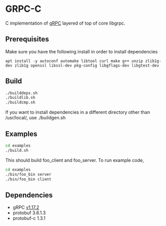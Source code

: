 # GRPC-C

C implementation of [gRPC](http://www.grpc.io/) layered of top of core libgrpc. 

## Prerequisites

Make sure you have the following install in order to install dependencies

```
apt install -y autoconf automake libtool curl make g++ unzip zlib1g-dev zlib1g openssl libssl-dev pkg-config libgflags-dev libgtest-dev
```

## Build

```sh
./builddeps.sh
./buildlib.sh
./buildcmp.sh
```

If you want to install dependencies in a different directory other than /usr/local/, use ./buildgen.sh <your-prefix>


## Examples

```sh
cd examples
./build.sh
```

This should build foo_client and foo_server. To run example code, 

```sh
cd examples
./bin/foo_bin server
./bin/foo_bin client
```

## Dependencies

- gRPC [v1.17.2](https://github.com/grpc/grpc/releases/tag/v1.17.2)
- protobuf 3.6.1.3
- protobuf-c 1.3.1
